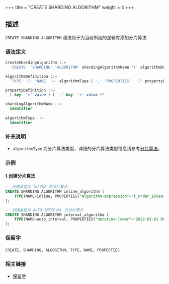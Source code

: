 +++
title = "CREATE SHARDING ALGORITHM"
weight = 4
+++

## 描述

`CREATE SHARDING ALGORITHM` 语法用于为当前所选的逻辑库添加分片算法

### 语法定义

```sql
CreateShardingAlgorithm ::=
  'CREATE' 'SHARDING' 'ALGORITHM' shardingAlgorithmName '(' algorithmDefinition ')'

algorithmDefinition ::=
  'TYPE' '(' 'NAME' '=' algorithmType ( ',' 'PROPERTIES'  '(' propertyDefinition  ')' )?')'  

propertyDefinition ::=
  ( key  '=' value ) ( ',' key  '=' value )*

shardingAlgorithmName ::=
  identifier
  
algorithmType ::=
  identifier
```

### 补充说明

- `algorithmType` 为分片算法类型，详细的分片算法类型信息请参考[分片算法](/cn/user-manual/shardingsphere-jdbc/builtin-algorithm/sharding/)。

### 示例

#### 1.创建分片算法

```SQL
-- 创建类型为 INLINE 的分片算法
CREATE SHARDING ALGORITHM inline_algorithm (
    TYPE(NAME=inline, PROPERTIES("algorithm-expression"="t_order_${user_id % 2}"))
);

-- 创建类型为 AUTO_INTERVAL 的分片算法
CREATE SHARDING ALGORITHM interval_algorithm (
    TYPE(NAME=auto_interval, PROPERTIES("datetime-lower"="2022-01-01 00:00:00", "datetime-upper"="2022-01-03 00:00:00", "sharding-seconds"="86400"))
);
```

### 保留字

`CREATE`、`SHARDING`、`ALGORITHM`、`TYPE`、`NAME`、`PROPERTIES`

### 相关链接

- [保留字](/cn/reference/distsql/syntax/reserved-word/)
